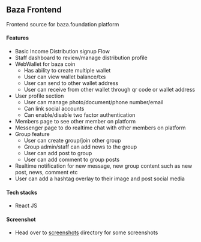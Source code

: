 ## Baza Frontend

Frontend source for baza.foundation platform

#### Features

-   Basic Income Distribution signup Flow
-   Staff dashboard to review/manage distribution profile
-   WebWallet for baza coin
    -   Has ability to create multiple wallet
    -   User can view wallet balance/txs
    -   User can send to other wallet address
    -   User can receive from other wallet through qr code or wallet address
-   User profile section
    -   User can manage photo/document/phone number/email
    -   Can link social accounts
    -   Can enable/disable two factor authentication
-   Members page to see other member on platform
-   Messenger page to do realtime chat with other members on platform
-   Group feature
    -   User can create group/join other group
    -   Group admin/staff can add news to the group
    -   User can add post to group
    -   User can add comment to group posts
-   Realtime notification for new message, new group content such as new post, news, comment etc
-   User can add a hashtag overlay to their image and post social media

#### Tech stacks

-   React JS

#### Screenshot

-   Head over to [screenshots](/screenshots) directory for some screenshots
